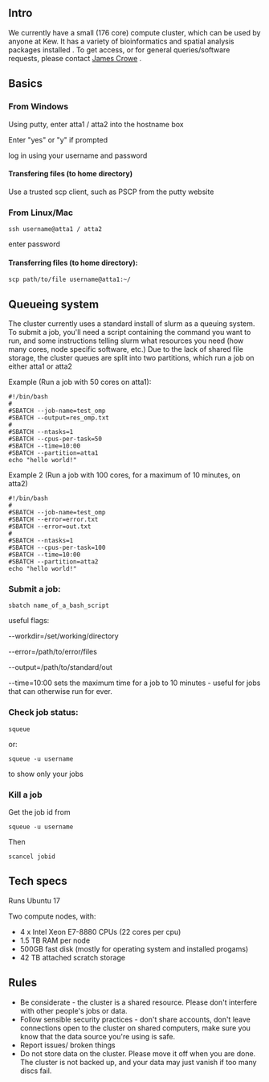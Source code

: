 
## Intro

We currently have a small (176 core) compute cluster, which can be used by anyone at Kew. It has a variety of bioinformatics and spatial analysis packages installed . To get access, or for general queries/software requests, please contact [James Crowe](mailto:james.crowe@kew.org) .

## Basics

### From Windows
Using putty, enter atta1 / atta2 into the hostname box

Enter "yes" or "y" if prompted

log in using your username and password

#### Transfering files (to home directory)

Use a trusted scp client, such as PSCP from the putty website

### From Linux/Mac
```
ssh username@atta1 / atta2
```
  enter password
#### Transferring files (to home directory):
```
scp path/to/file username@atta1:~/
```
## Queueing system
The cluster currently uses a standard install of slurm as a queuing system.
To submit a job, you'll need a script containing the command you want to run, and some instructions telling slurm what resources you need (how many cores, node specific software, etc.) Due to the lack of shared file storage, the cluster queues are split into two partitions, which run a job on either atta1 or atta2

Example (Run a job with 50 cores on atta1):
```
#!/bin/bash
#
#SBATCH --job-name=test_omp
#SBATCH --output=res_omp.txt
#
#SBATCH --ntasks=1
#SBATCH --cpus-per-task=50
#SBATCH --time=10:00
#SBATCH --partition=atta1
echo "hello world!"
```
Example 2 (Run a job with 100 cores, for a maximum of 10 minutes, on atta2)
```
#!/bin/bash
#
#SBATCH --job-name=test_omp
#SBATCH --error=error.txt
#SBATCH --error=out.txt
#
#SBATCH --ntasks=1
#SBATCH --cpus-per-task=100
#SBATCH --time=10:00
#SBATCH --partition=atta2
echo "hello world!"
```


### Submit a job:
```
sbatch name_of_a_bash_script
```
useful flags:

--workdir=/set/working/directory

--error=/path/to/error/files

--output=/path/to/standard/out

--time=10:00  sets the maximum time for a job to 10 minutes - useful for jobs that can otherwise run for ever.

### Check job status:
```
squeue
```
or:
```
squeue -u username
```
to show only your jobs

### Kill a job
Get the job id from 
```
squeue -u username
```
Then
```
scancel jobid
```

## Tech specs
Runs Ubuntu 17

Two compute nodes, with:

* 4 x  Intel Xeon E7-8880 CPUs (22 cores per cpu)
* 1.5 TB RAM per node
* 500GB fast disk (mostly for operating system and installed progams)
* 42 TB attached scratch storage


## Rules
* Be considerate - the cluster is a shared resource. Please don't interfere with other people's jobs or data.
* Follow sensible security practices - don't share accounts, don't leave connections open to the cluster on shared computers, make sure you know that the data source you're using is safe.
* Report issues/ broken things
* Do not store data on the cluster. Please move it off when you are done. The cluster is not backed up, and your data may just vanish if too many discs fail.
